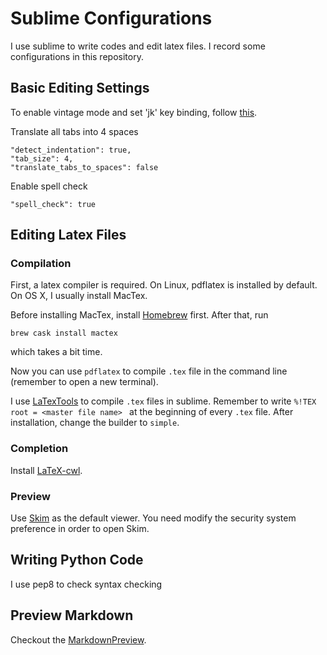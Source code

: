 # Sublime Configurations

I use sublime to write codes and edit latex files. I record some configurations in this repository.

## Basic Editing Settings

To enable vintage mode and set 'jk' key binding, follow [this](https://www.sublimetext.com/docs/3/vintage.html).

Translate all tabs into 4 spaces

```
"detect_indentation": true,
"tab_size": 4,
"translate_tabs_to_spaces": false
```

Enable spell check

```
"spell_check": true
```

## Editing Latex Files

### Compilation

First, a latex compiler is required. On Linux, pdflatex is installed by default. On OS X, I usually install MacTex.

Before installing MacTex, install [Homebrew](https://brew.sh) first. After that, run

```
brew cask install mactex
```

which takes a bit time.

Now you can use `pdflatex` to compile `.tex` file in the command line (remember to open a new terminal).

I use [LaTexTools](https://latextools.readthedocs.io/en/latest/) to compile `.tex` files in sublime. Remember to write `%!TEX root = <master file name> ` at the beginning of every `.tex` file. After installation, change the builder to `simple`.

### Completion

Install [LaTeX-cwl](https://packagecontrol.io/packages/LaTeX-cwl).

### Preview

Use [Skim](https://skim-app.sourceforge.io) as the default viewer. You need modify the security system preference in order to open Skim.

## Writing Python Code

I use pep8 to check syntax checking


## Preview Markdown

Checkout the [MarkdownPreview](https://packagecontrol.io/packages/MarkdownPreview).
